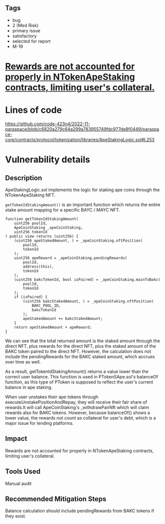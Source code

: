 ## Tags

- bug
- 2 (Med Risk)
- primary issue
- satisfactory
- selected for report
- M-19

# [Rewards are not accounted for properly in NTokenApeStaking contracts, limiting user's collateral.](https://github.com/code-423n4/2022-11-paraspace-findings/issues/481) 

# Lines of code

https://github.com/code-423n4/2022-11-paraspace/blob/c6820a279c64a299a783955749fdc977de8f0449/paraspace-core/contracts/protocol/tokenization/libraries/ApeStakingLogic.sol#L253


# Vulnerability details

## Description

ApeStakingLogic.sol implements the logic for staking ape coins through the NTokenApeStaking NFT.

`getTokenIdStakingAmount()` is an important function which returns the entire stake amount mapping for a specific BAYC / MAYC NFT.

```
function getTokenIdStakingAmount(
    uint256 poolId,
    ApeCoinStaking _apeCoinStaking,
    uint256 tokenId
) public view returns (uint256) {
    (uint256 apeStakedAmount, ) = _apeCoinStaking.nftPosition(
        poolId,
        tokenId
    );
    uint256 apeReward = _apeCoinStaking.pendingRewards(
        poolId,
        address(this),
        tokenId
    );
    (uint256 bakcTokenId, bool isPaired) = _apeCoinStaking.mainToBakc(
        poolId,
        tokenId
    );
    if (isPaired) {
        (uint256 bakcStakedAmount, ) = _apeCoinStaking.nftPosition(
            BAKC_POOL_ID,
            bakcTokenId
        );
        apeStakedAmount += bakcStakedAmount;
    }
    return apeStakedAmount + apeReward;
}
```

We can see that the total returned amount is the staked amount through the direct NFT, plus rewards for the direct NFT, plus the staked amount of the BAKC token paired to the direct NFT. However, the calculation does not include the pendingRewards for the BAKC staked amount, which accrues over time as well.

As a result, getTokenIdStakingAmount() returns a value lower than the correct user balance. This function is used in PTokenSApe.sol's balanceOf function, as this type of PToken is supposed to reflect the user's current balance in ape staking. 

When user unstakes their ape tokens through executeUnstakePositionAndRepay, they will receive their fair share of rewards.It will call ApeCoinStaking's \_withdrawPairNft which will claim rewards also for BAKC tokens. However, because balanceOf() shows a lower value, the rewards not count as collateral for user's debt, which is a major issue for lending platforms.

## Impact

Rewards are not accounted for properly in NTokenApeStaking contracts, limiting user's collateral.

## Tools Used

Manual audit

## Recommended Mitigation Steps

Balance calculation should include pendingRewards from BAKC tokens if they exist.